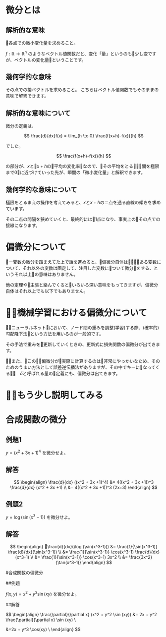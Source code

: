 # 微分とは

## 解析的な意味
各点での微小変化量を求めること。

$f : \mathbb{R} \rightarrow \mathbb{R}^n$ のようなベクトル値関数だと、変化「量」というのも少し変ですが、ベクトルの変化量ということです。

## 幾何学的な意味
その点での接ベクトルを求めること。
こちらはベクトル値関数でもそのままの意味で解釈できます。



## 解析的な意味について

微分の定義は、

$$ \frac{d}{dx}f(x) = \lim_{h \to 0}  \frac{f(x+h)-f(x)}{h}  $$

でした。

$$  \frac{f(x+h)-f(x)}{h}  $$

の部分が、$x$と$x+h$の平均の変化率なので、その平均をとる間を極限まで0に近づけていった先が、瞬間の「微小変化量」と解釈できます。


## 幾何学的な意味について

極限をとるまえの操作を考えてみると、$x$と$x+h$の二点を通る直線の傾きを求めています。

その二点の間隔を狭めていくと、最終的には1点になり、事実上のその点での接線になります。


# 偏微分について

一変数の微分を踏まえてた上で話を進めると、偏微分自体はある変数について、それ以外の変数は固定して、注目した変数について微分をする、というそれ以上の意味はありません。

他の定理や主張と絡んでくるといろいろ深い意味をもってきますが、偏微分自体はそれ以上でも以下でもありません。

# 機械学習における偏微分について

ニューラルネットにおいて、ノード間の重みを調整(学習)する際、(確率的)勾配降下法という方法を用いるのが一般的です。

その手法で重みを更新していくときの、更新式に損失関数の偏微分が出てきます。

また、この偏微分が実際に計算するのは非常にやっかいなため、そのためのうまい方法として誤差逆伝播法がありますが、その中でキーになってくる　$\delta$と呼ばれる量の定義にも、偏微分は出てきます。
# もう少し説明してみる

# 合成関数の微分
## 例題1  

$y = (x^2 + 3x +1)^4$ を微分せよ。

## 解答

$$
\begin{align}
\frac{d}{dx} ((x^2 + 3x +1)^4) &= 4((x^2 + 3x +1))^3 \frac{d}{dx} (x^2 + 3x +1) \\
                               &= 4((x^2 + 3x +1))^3 (2x+3)
\end{align}
$$


## 例題2

$y=\log (\sin(x^3-1))$ を微分せよ。

## 解答

$$
\begin{align}
\frac{d}{dx}(\log (\sin(x^3-1))) &= \frac{1}{\sin(x^3-1)} \frac{d}{dx}(\sin(x^3-1))  \\
      &= \frac{1}{\sin(x^3-1)} \cos(x^3-1) \frac{d}{dx} (x^3-1) \\
      &= \frac{1}{\sin(x^3-1)} \cos(x^3-1) 3x^2 \\
      &= \frac{3x^2} {\tan(x^3-1)}
\end{align}
$$

#合成関数の偏微分


##例題

$f(x,y) = x^2 + y^2 \sin (xy)$ を微分せよ。

##解答

$$
\begin{align}
\frac{\partial}{\partial x} (x^2 + y^2 \sin (xy)) &= 2x + y^2 \frac{\partial}{\partial x} \sin (xy) \\

&=2x + y^3 \cos(xy) \\
\end{align}
$$
